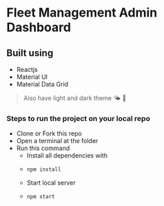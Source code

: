 # Fleet Management Admin Dashboard

## Built using 
* Reactjs
* Material UI
* Material Data Grid

> Also have light and dark theme 🌤️ 🌙

### Steps to run the project on your local repo
* Clone or Fork this repo
* Open a terminal at the folder
* Run this command
  * Install all dependencies with
  * ```bash
    npm install
    ```
  * Start local server
  * ```bash
    npm start
    ```
    

